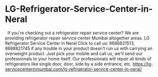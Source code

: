 # LG-Refrigerator-Service-Center-in-Neral
     If you're checking out a refrigerator repair service center? We are providing refrigerator repair service center Mumbai altogether areas. LG Refrigerator Service Center in Neral Click to call us: 8688821513, 8688821745 if any trouble in your product doesn’t run us with carrying an overweight product. Just pick your mobile and call us, we'll send our professionals to your home itself. Our professionals will repair all kinds of refrigerators like single door, door, side by a side entrance, etc.  https://lg-servicecenterinmumbai.com/lg-refrigerator-service-center-in-neral/
